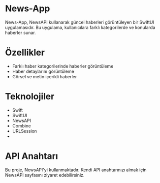 # News-App
News-App, NewsAPI kullanarak güncel haberleri görüntüleyen bir SwiftUI uygulamasıdır. Bu uygulama, kullanıcılara farklı kategorilerde ve konularda haberler sunar.

# Özellikler
- Farklı haber kategorilerinde haberler görüntüleme
- Haber detaylarını görüntüleme
- Görsel ve metin içerikli haberler

# Teknolojiler
- Swift
- SwiftUI
- NewsAPI
- Combine
- URLSession
- 
# API Anahtarı
Bu proje, NewsAPI'yi kullanmaktadır. Kendi API anahtarınızı almak için NewsAPI sayfasını ziyaret edebilirsiniz.
